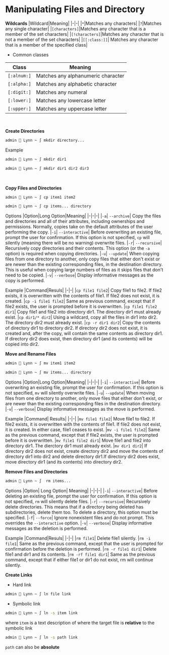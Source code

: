 # Manipulating Files and Directory

**Wildcards**
|Wildcard|Meaning|
|-|-|
|`*`|Matches any characters|
|`?`|Matches any single character|
|`[characters]`|Matches any character that is a member of the set characters|
|`[!characters]`|Matches any character that is not a member of the set characters|
|`[[:class:]]`| Matches any character that is a member of the specified class|
<br />
- Common classes

|Class|Meaning|
|-|-|
|`[:alnum:]`|Matches any alphanumeric character
|`[:alpha:]`|Matches any alphabetic character
|`[:digit:]`|Matches any numeral
|`[:lower:]`|Matches any lowercase letter
|`[:upper:]`|Matches any uppercase letter
<br />

**Create Directories**
```sh
admin  Lynn ~ ∫ mkdir directory...
```

Example
```sh
admin  Lynn ~ ∫ mkdir dir1
```
```sh
admin  Lynn ~ ∫ mkdir dir1 dir2 dir3
```
<br />

**Copy Files and Directories**
```sh
admin  Lynn ~ ∫ cp item1 item2
```
```sh
admin  Lynn ~ ∫ cp items... directory
```
Options
|Option|Long Option|Meaning|
|-|-|-|
|`-a`| `--archive`| Copy the files and directories and all of their attributes, including ownerships and permissions. Normally, copies take on the default attributes of the user performing the copy.
|`-i`| `--interactive`| Before overwriting an existing file, prompt the user for confirmation. If this option is not specified, `cp` will silently (meaning there will be no warning) overwrite files.
|`-r`| `--recursive`| Recursively copy directories and their contents. This option (or the `-a` option) is required when copying directories.
|`-u`| `--update`| When copying files from one directory to another, only copy files that either don't exist or are newer than the existing corresponding files, in the destination directory. This is useful when copying large numbers of files as it skips files that don't need to be copied.
|`-v`| `--verbose`| Display informative messages as the copy is performed.

Example
|Command|Resuls|
|-|-|
|`cp file1 file2`| Copy file1 to file2. If file2 exists, it is overwritten with the contents of file1. If file2 does not exist, it is created.
|`cp -i file1 file2`| Same as previous command, except that if file2 exists, the user is prompted before it is overwritten.
|`cp file1 file2 dir1`| Copy file1 and file2 into directory dir1. The directory dir1 must already exist.
|`cp dir1/* dir2`| Using a wildcard, copy all the files in dir1 into dir2. The directory dir2 must already exist.
|`cp -r dir1 dir2`| Copy the contents of directory dir1 to directory dir2. If directory dir2 does not exist, it is created and, after the copy, will contain the same contents as directory dir1. If directory dir2 does exist, then directory dir1 (and its contents) will be copied into dir2. 
<br />

**Move and Rename Files**
```sh
admin  Lynn ~ ∫ mv item1 item2
```
```sh
admin  Lynn ~ ∫ mv items... directory
```

Options
|Option|Long Option|Meaning|
|-|-|-|
|`-i`| `--interactive`| Before overwriting an existing file, prompt the user for confirmation. If this option is not specified, `mv` will silently overwrite files.
|`-u`| `--update`| When moving files from one directory to another, only move files that either don't exist, or are newer than the existing corresponding files in the destination directory.
|`-v`| `--verbose`| Display informative messages as the move is performed.

Example
|Command| Results|
|-|-|
|`mv file1 file2`| Move file1 to file2. If file2 exists, it is overwritten with the contents of file1. If file2 does not exist, it is created. In either case, file1 ceases to exist.
|`mv -i file1 file2`| Same as the previous command, except that if file2 exists, the user is prompted before it is overwritten.
|`mv file1 file2 dir1`| Move file1 and file2 into directory dir1. The dierctory dir1 must already exist.
|`mv dir1 dir2`| If directory dir2 does not exist, create directory dir2 and move the contents of directory dir1 into dir2 and delete directory dir1.If directory dir2 does exist, move directory dir1 (and its contents) into directory dir2.
<br />

**Remove Files and Directories**
```sh
admin  Lynn ~ ∫  rm items...
```
Options
|Option| Long Option| Meaning|
|-|-|-|
|`-i`| `--interactive`| Before deleting an existing file, prompt the user for confirmation. If this option is not specified, `rm` will silently delete files.
|`-r`| `--recursive`| Recursively delete directories. This means that if a directory being deleted has subdirectories, delete them too. To delete a directory, this option must be specified.
|`-f`| `--force`| Ignore nonexistent files and do not prompt. This overrides the `--interactive` option. 
|`-v`| `--verbose`| Display informative messages as the deletion is performed.

Example
|Command|Resuls|
|-|-|
|`rm file1`| Delete file1 silently.
|`rm -i file1`| Same as the previous command, except that the user is prompted for confirmation before the deletion is performed.
|`rm -r file1 dir1`| Delete file1 and dir1 and its contents.
|`rm -rf file1 dir1`| Same as the previous command, except that if either file1 or dir1 do not exist, rm will continue silently.
<br />

**Create Links**
- Hard link
```sh
admin  Lynn ~ ∫ ln file link
```
- Symbolic link
```sh
admin  Lynn ~ ∫ ln -s item link
```
where `item` is a text description of where the target file is **relative** to the symbolic link
```sh
admin  Lynn ~ ∫ ln -s path link
```
`path` can also be **absolute**
<br />